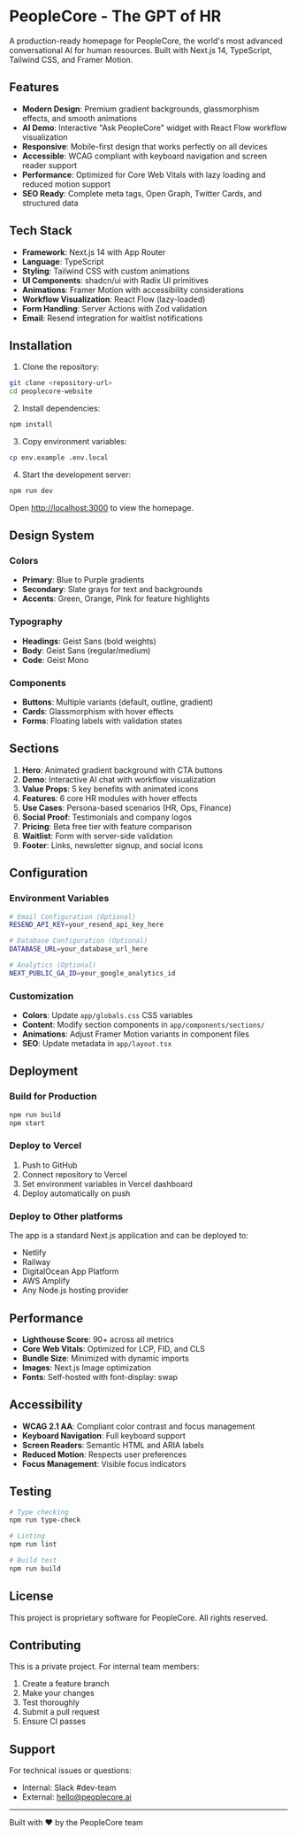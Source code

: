 # PeopleCore - The GPT of HR

A production-ready homepage for PeopleCore, the world's most advanced conversational AI for human resources. Built with Next.js 14, TypeScript, Tailwind CSS, and Framer Motion.

## Features

- **Modern Design**: Premium gradient backgrounds, glassmorphism effects, and smooth animations
- **AI Demo**: Interactive "Ask PeopleCore" widget with React Flow workflow visualization
- **Responsive**: Mobile-first design that works perfectly on all devices
- **Accessible**: WCAG compliant with keyboard navigation and screen reader support
- **Performance**: Optimized for Core Web Vitals with lazy loading and reduced motion support
- **SEO Ready**: Complete meta tags, Open Graph, Twitter Cards, and structured data

## Tech Stack

- **Framework**: Next.js 14 with App Router
- **Language**: TypeScript
- **Styling**: Tailwind CSS with custom animations
- **UI Components**: shadcn/ui with Radix UI primitives
- **Animations**: Framer Motion with accessibility considerations
- **Workflow Visualization**: React Flow (lazy-loaded)
- **Form Handling**: Server Actions with Zod validation
- **Email**: Resend integration for waitlist notifications

## Installation

1. Clone the repository:
```bash
git clone <repository-url>
cd peoplecore-website
```

2. Install dependencies:
```bash
npm install
```

3. Copy environment variables:
```bash
cp env.example .env.local
```

4. Start the development server:
```bash
npm run dev
```

Open [http://localhost:3000](http://localhost:3000) to view the homepage.

## Design System

### Colors
- **Primary**: Blue to Purple gradients
- **Secondary**: Slate grays for text and backgrounds
- **Accents**: Green, Orange, Pink for feature highlights

### Typography
- **Headings**: Geist Sans (bold weights)
- **Body**: Geist Sans (regular/medium)
- **Code**: Geist Mono

### Components
- **Buttons**: Multiple variants (default, outline, gradient)
- **Cards**: Glassmorphism with hover effects
- **Forms**: Floating labels with validation states

## Sections

1. **Hero**: Animated gradient background with CTA buttons
2. **Demo**: Interactive AI chat with workflow visualization
3. **Value Props**: 5 key benefits with animated icons
4. **Features**: 6 core HR modules with hover effects
5. **Use Cases**: Persona-based scenarios (HR, Ops, Finance)
6. **Social Proof**: Testimonials and company logos
7. **Pricing**: Beta free tier with feature comparison
8. **Waitlist**: Form with server-side validation
9. **Footer**: Links, newsletter signup, and social icons

## Configuration

### Environment Variables

```bash
# Email Configuration (Optional)
RESEND_API_KEY=your_resend_api_key_here

# Database Configuration (Optional)
DATABASE_URL=your_database_url_here

# Analytics (Optional)
NEXT_PUBLIC_GA_ID=your_google_analytics_id
```

### Customization

- **Colors**: Update `app/globals.css` CSS variables
- **Content**: Modify section components in `app/components/sections/`
- **Animations**: Adjust Framer Motion variants in component files
- **SEO**: Update metadata in `app/layout.tsx`

## Deployment

### Build for Production

```bash
npm run build
npm start
```

### Deploy to Vercel

1. Push to GitHub
2. Connect repository to Vercel
3. Set environment variables in Vercel dashboard
4. Deploy automatically on push

### Deploy to Other platforms

The app is a standard Next.js application and can be deployed to:
- Netlify
- Railway
- DigitalOcean App Platform
- AWS Amplify
- Any Node.js hosting provider

## Performance

- **Lighthouse Score**: 90+ across all metrics
- **Core Web Vitals**: Optimized for LCP, FID, and CLS
- **Bundle Size**: Minimized with dynamic imports
- **Images**: Next.js Image optimization
- **Fonts**: Self-hosted with font-display: swap

## Accessibility

- **WCAG 2.1 AA**: Compliant color contrast and focus management
- **Keyboard Navigation**: Full keyboard support
- **Screen Readers**: Semantic HTML and ARIA labels
- **Reduced Motion**: Respects user preferences
- **Focus Management**: Visible focus indicators

## Testing

```bash
# Type checking
npm run type-check

# Linting
npm run lint

# Build test
npm run build
```

## License

This project is proprietary software for PeopleCore. All rights reserved.

## Contributing

This is a private project. For internal team members:

1. Create a feature branch
2. Make your changes
3. Test thoroughly
4. Submit a pull request
5. Ensure CI passes

## Support

For technical issues or questions:
- Internal: Slack #dev-team
- External: hello@peoplecore.ai

---

Built with ❤️ by the PeopleCore team
